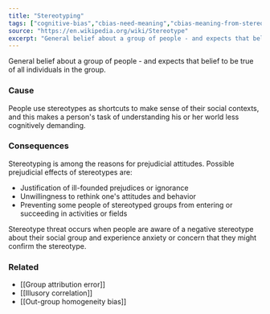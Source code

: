 ```yaml
---
title: "Stereotyping"
tags: ["cognitive-bias","cbias-need-meaning","cbias-meaning-from-stereotypes"]
source: "https://en.wikipedia.org/wiki/Stereotype"
excerpt: "General belief about a group of people - and expects that belief to be true of all individuals in the group."
---
```


General belief about a group of people - and expects that belief to be true of all individuals in the group.

### Cause

People use stereotypes as shortcuts to make sense of their social contexts, and this makes a person's task of understanding his or her world less cognitively demanding.

### Consequences

Stereotyping is among the reasons for prejudicial attitudes. Possible prejudicial effects of stereotypes are:

- Justification of ill-founded prejudices or ignorance
- Unwillingness to rethink one's attitudes and behavior
- Preventing some people of stereotyped groups from entering or succeeding in activities or fields

Stereotype threat occurs when people are aware of a negative stereotype about their social group and experience anxiety or concern that they might confirm the stereotype.

### Related

- [[Group attribution error]]
- [[Illusory correlation]]
- [[Out-group homogeneity bias]]
